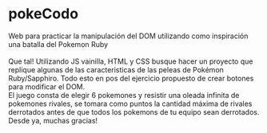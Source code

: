# pokeCodo
Web para practicar la manipulación del DOM utilizando como inspiración una batalla del Pokemon Ruby
<br>
<br>
Que tal! Utilizando JS vainilla, HTML y CSS busque hacer un proyecto que replique algunas de las caracteristicas de las peleas de Pokémon Ruby/Sapphiro. Todo esto en 
pos del ejercicio propuesto de crear botones para modificar el DOM.
<br>
El juego consta de elegir 6 pokemones y resistir una oleada infinita de pokemones rivales, se tomara como puntos la cantidad máxima de rivales derrotados antes de que todos 
los pokemons de tu equipo sean derrotados.
<br>
Desde ya, muchas gracias!
